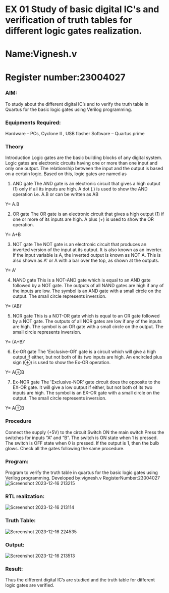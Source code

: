 # EX 01 Study of basic digital IC's and verification of truth tables for different logic gates realization.
# Name:Vignesh.v
# Register number:23004027
### AIM:
To study about the different digital IC’s and to verify the truth table in Quartus for the basic logic gates using Verilog programming.

### Equipments Required:
Hardware – PCs, Cyclone II , USB flasher
Software – Quartus prime
### Theory
Introduction
Logic gates are the basic building blocks of any digital system. Logic gates are electronic circuits having one or more than one input and only one output. The relationship between the input and the output is based on a certain logic. Based on this, logic gates are named as

1) AND gate
The AND gate is an electronic circuit that gives a high output (1) only if all its inputs are high. A dot (.) is used to show the AND operation i.e. A.B or can be written as AB

Y= A.B

2) OR gate
The OR gate is an electronic circuit that gives a high output (1) if one or more of its inputs are high. A plus (+) is used to show the OR operation.

Y= A+B

3) NOT gate
The NOT gate is an electronic circuit that produces an inverted version of the input at its output. It is also known as an inverter. If the input variable is A, the inverted output is known as NOT A. This is also shown as A' or A with a bar over the top, as shown at the outputs.

Y= A'

4) NAND gate
This is a NOT-AND gate which is equal to an AND gate followed by a NOT gate. The outputs of all NAND gates are high if any of the inputs are low. The symbol is an AND gate with a small circle on the output. The small circle represents inversion.

Y= (AB)’

5) NOR gate
This is a NOT-OR gate which is equal to an OR gate followed by a NOT gate. The outputs of all NOR gates are low if any of the inputs are high. The symbol is an OR gate with a small circle on the output. The small circle represents inversion.

Y= (A+B)’

6) Ex-OR gate
The 'Exclusive-OR' gate is a circuit which will give a high output if either, but not both of its two inputs are high. An encircled plus sign (⊕) is used to show the Ex-OR operation.

Y= A⊕B

7) Ex-NOR gate
The 'Exclusive-NOR' gate circuit does the opposite to the EX-OR gate. It will give a low output if either, but not both of its two inputs are high. The symbol is an EX-OR gate with a small circle on the output. The small circle represents inversion.

Y= A⊕B

### Procedure
Connect the supply (+5V) to the circuit
Switch ON the main switch
Press the switches for inputs “A” and “B”. The switch is ON state when 1 is pressed. The switch is OFF state when 0 is pressed.
If the output is 1, then the bulb glows.
Check all the gates following the same procedure.
### Program:

Program to verify the truth table in quartus for the basic logic gates using Verilog programming.
Developed by:vignesh.v 
RegisterNumber:23004027
![Screenshot 2023-12-16 213215](https://github.com/23004027/Study-of-basic-digital-IC-s-and-verification-of-truth-tables-for-different-logic-gates-realization-/assets/138956447/bfcb7ef7-fa6a-49a9-ad00-48a222e4a99a)

### RTL realization:
![Screenshot 2023-12-16 213114](https://github.com/23004027/Study-of-basic-digital-IC-s-and-verification-of-truth-tables-for-different-logic-gates-realization-/assets/138956447/9d03204b-874c-494c-b5d2-75b930e34187)

### Truth Table:
![Screenshot 2023-12-16 224535](https://github.com/23004027/Study-of-basic-digital-IC-s-and-verification-of-truth-tables-for-different-logic-gates-realization-/assets/138956447/5d727b9e-454c-476e-8863-65e4cad61059)


### Output:
![Screenshot 2023-12-16 213513](https://github.com/23004027/Study-of-basic-digital-IC-s-and-verification-of-truth-tables-for-different-logic-gates-realization-/assets/138956447/29e96dae-d0be-43cf-ab80-ac40b85a0564)


### Result:
Thus the different digital IC’s are studied and the truth table for different logic gates are verified.
